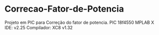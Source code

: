 # Correcao-Fator-de-Potencia
Projeto em PIC para Correção do fator de potencia.
PIC 18f4550 
MPLAB X IDE:		v2.25 
Compilador:     XC8 v1.32
